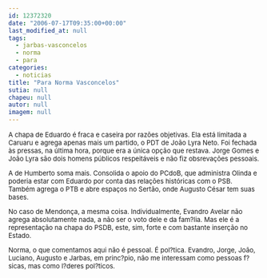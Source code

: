 ```yaml
---
id: 12372320
date: "2006-07-17T09:35:00+00:00"
last_modified_at: null
tags:
  - jarbas-vasconcelos
  - norma
  - para
categories:
  - noticias
title: "Para Norma Vasconcelos"
sutia: null
chapeu: null
autor: null
imagem: null
---
```

<p><FONT size=2></p>
<p><P>A chapa de Eduardo é fraca e caseira por razões objetivas. Ela está limitada a Caruaru e agrega apenas mais um partido, o PDT de João Lyra Neto. Foi fechada às pressas, na última hora, porque era a única opção que restava. Jorge Gomes e João Lyra são dois homens públicos respeitáveis e não fiz obsrevações pessoais.</P></p>
<p><P>A de Humberto soma mais. Consolida o apoio do PCdoB, que administra Olinda e poderia estar com Eduardo por conta das relações históricas com o PSB. Também agrega o PTB e abre espaços no Sertão, onde Augusto César tem suas bases.</P></p>
<p><P>No caso de Mendonça, a mesma coisa. Individualmente, Evandro Avelar não agrega absolutamente nada, a não ser o voto dele e da fam?lia. Mas ele é a representação na chapa do PSDB, este, sim, forte e com bastante inserção no Estado.</P></p>
<p><P>Norma, o que comentamos aqui não é pessoal. É pol?tica. Evandro, Jorge, João, Luciano, Augusto e Jarbas, em princ?pio, não me interessam como pessoas f?sicas, mas como l?deres pol?ticos.</P></FONT> </p>
